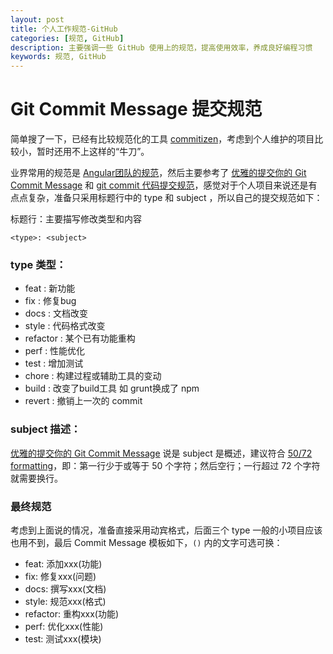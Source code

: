 ```yaml
---
layout: post
title: 个人工作规范-GitHub
categories: [规范, GitHub]
description: 主要强调一些 GitHub 使用上的规范，提高使用效率，养成良好编程习惯
keywords: 规范, GitHub
---
```


# Git Commit Message 提交规范

简单搜了一下，已经有比较规范化的工具 [commitizen](https://github.com/commitizen/cz-cli)，考虑到个人维护的项目比较小，暂时还用不上这样的“牛刀”。

业界常用的规范是 [Angular团队的规范](https://github.com/angular/angular.js/blob/master/DEVELOPERS.md#-git-commit-guidelines)，然后主要参考了 [优雅的提交你的 Git Commit Message][1] 和 [git commit 代码提交规范][2]，感觉对于个人项目来说还是有点点复杂，准备只采用标题行中的 type 和 subject ，所以自己的提交规范如下：

标题行：主要描写修改类型和内容

```
<type>: <subject>
```

### type 类型：
- feat : 新功能
- fix : 修复bug
- docs : 文档改变
- style : 代码格式改变
- refactor : 某个已有功能重构
- perf : 性能优化
- test : 增加测试
- chore : 构建过程或辅助工具的变动
- build : 改变了build工具 如 grunt换成了 npm
- revert : 撤销上一次的 commit

### subject 描述：
[优雅的提交你的 Git Commit Message][1] 说是 subject 是概述，建议符合 [50/72 formatting][3]，即：第一行少于或等于 50 个字符；然后空行；一行超过 72 个字符就需要换行。

### 最终规范
考虑到上面说的情况，准备直接采用动宾格式，后面三个 type 一般的小项目应该也用不到，最后 Commit Message 模板如下，`()` 内的文字可选可换：

- feat: 添加xxx(功能)
- fix: 修复xxx(问题)
- docs: 撰写xxx(文档)
- style: 规范xxx(格式)
- refactor: 重构xxx(功能)
- perf: 优化xxx(性能)
- test: 测试xxx(模块)

[1]: https://juejin.im/post/5afc5242f265da0b7f44bee4
[2]: https://segmentfault.com/a/1190000017205604
[3]: https://stackoverflow.com/questions/2290016/git-commit-messages-50-72-formatting


